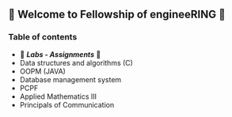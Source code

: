 ## 🧙 Welcome to Fellowship of engineeRING 🧙 

### Table of contents
- 🌟 ***Labs - Assignments*** 🌟
- Data structures and algorithms (C) 
- OOPM (JAVA)
- Database management system
- PCPF
- Applied Mathematics III
- Principals of Communication
  



